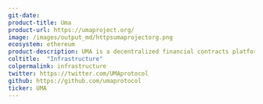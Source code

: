 ```yaml
---
git-date:
product-title: Uma
product-url: https://umaproject.org/
image: /images/output_md/httpsumaprojectorg.png
ecosystem: ethereum
product-description: UMA is a decentralized financial contracts platform built to enable Universal Market Access. [Interview with co-founder of UMA, Allison Lu.](/uma)
coltitle:  "Infrastructure"
colpermalink: infrastructure
twitter: https://twitter.com/UMAprotocol
github: https://github.com/umaprotocol
ticker: UMA
---
```

